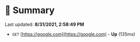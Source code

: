 # 📖 Summary
Last updated: **8/31/2021, 2:58:49 PM**

- `GET` [https://google.com](https://google.com) - **Up** (135ms)
